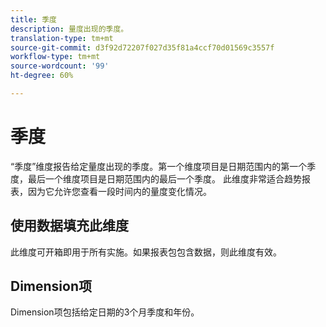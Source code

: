 ```yaml
---
title: 季度
description: 量度出现的季度。
translation-type: tm+mt
source-git-commit: d3f92d72207f027d35f81a4ccf70d01569c3557f
workflow-type: tm+mt
source-wordcount: '99'
ht-degree: 60%

---
```



# 季度

“季度”维度报告给定量度出现的季度。第一个维度项目是日期范围内的第一个季度，最后一个维度项目是日期范围内的最后一个季度。 此维度非常适合趋势报表，因为它允许您查看一段时间内的量度变化情况。

## 使用数据填充此维度

此维度可开箱即用于所有实施。如果报表包包含数据，则此维度有效。

## Dimension项

Dimension项包括给定日期的3个月季度和年份。
